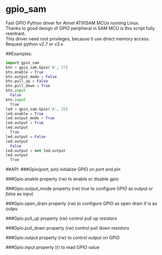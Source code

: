 # gpio_sam
Fast GPIO Python driver for Atmel AT91SAM MCUs running Linux.<br />
Thanks to good design of GPIO peripheral in SAM MCU is this script fully reentrant.<br />
This driver need root privileges, because it use direct memory access.<br />
Request python v2.7 or v3.x<br />

##Examples:
```python
import gpio_sam
btn = gpio_sam.Gpio('A', 27)
btn.enable = True
btn.output_mode = False
btn.pull_up = False
btn.pull_down = True
btn.input
  False
btn.input
  True
led = gpio_sam.Gpio('A', 26)
led.enable = True
led.output_mode = True
led.output = True
led.output
  True
led.output = False
led.output
  False
led.output = not led.output
led.output
  True
```
##API:
###Gpio(port, pin)
initialize GPIO on *port* and *pin*

###Gpio.enable
property (rw) to enable or disable gpio

###Gpio.output_mode
property (rw) *true* to configure GPIO as output or *false* as input

###Gpio.open_drain
property (rw) to configure GPIO as open drain if is as outpu

###Gpio.pull_up
property (rw) control pull up resistors

###Gpio.pull_down
property (rw) control pull down resistors

###Gpio.output
property (rw) to control output on GPIO

###Gpio.input
property (r) to read GPIO value
